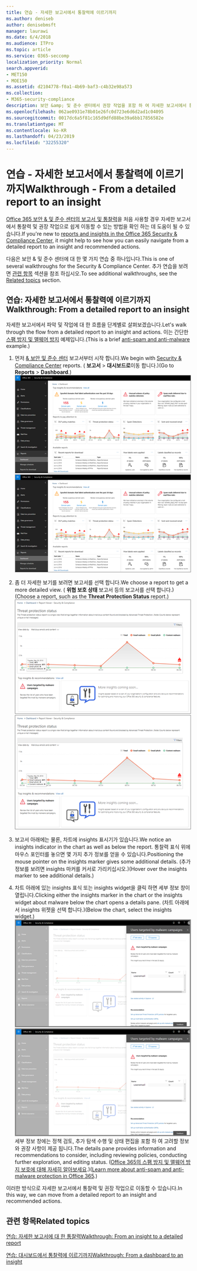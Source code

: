 ```yaml
---
title: 연습 - 자세한 보고서에서 통찰력에 이르기까지
ms.author: deniseb
author: denisebmsft
manager: laurawi
ms.date: 6/4/2018
ms.audience: ITPro
ms.topic: article
ms.service: O365-seccomp
localization_priority: Normal
search.appverid:
- MET150
- MOE150
ms.assetid: d2104778-f0a1-4b69-baf3-c4b32e98a573
ms.collection:
- M365-security-compliance
description: 보안 &amp; 및 준수 센터에서 권장 작업을 포함 하 여 자세한 보고서에서 통찰력으로 이동 하는 방법에 대해 알아봅니다.
ms.openlocfilehash: 062ae0931e78b01e26fc0d723e6d6d2ad1c04095
ms.sourcegitcommit: 0017dc6a5f81c165d9dfd88be39a6bb17856582e
ms.translationtype: MT
ms.contentlocale: ko-KR
ms.lasthandoff: 04/23/2019
ms.locfileid: "32255320"
---
```

# <a name="walkthrough---from-a-detailed-report-to-an-insight"></a><span data-ttu-id="b1846-103">연습 - 자세한 보고서에서 통찰력에 이르기까지</span><span class="sxs-lookup"><span data-stu-id="b1846-103">Walkthrough - From a detailed report to an insight</span></span>

<span data-ttu-id="b1846-104">[Office 365 보안 &amp; 및 준수 센터의 보고서 및 통찰력](reports-and-insights-in-security-and-compliance.md)을 처음 사용할 경우 자세한 보고서에서 통찰력 및 권장 작업으로 쉽게 이동할 수 있는 방법을 확인 하는 데 도움이 될 수 있습니다.</span><span class="sxs-lookup"><span data-stu-id="b1846-104">If you're new to [reports and insights in the Office 365 Security &amp; Compliance Center](reports-and-insights-in-security-and-compliance.md), it might help to see how you can easily navigate from a detailed report to an insight and recommended actions.</span></span> 
  
<span data-ttu-id="b1846-105">다음은 보안 &amp; 및 준수 센터에 대 한 몇 가지 연습 중 하나입니다.</span><span class="sxs-lookup"><span data-stu-id="b1846-105">This is one of several walkthroughs for the Security &amp; Compliance Center.</span></span> <span data-ttu-id="b1846-106">추가 연습을 보려면 [관련 항목](#related-topics) 섹션을 참조 하십시오.</span><span class="sxs-lookup"><span data-stu-id="b1846-106">To see additional walkthroughs, see the [Related topics](#related-topics) section.</span></span> 
  
## <a name="walkthrough-from-a-detailed-report-to-an-insight"></a><span data-ttu-id="b1846-107">연습: 자세한 보고서에서 통찰력에 이르기까지</span><span class="sxs-lookup"><span data-stu-id="b1846-107">Walkthrough: From a detailed report to an insight</span></span>

<span data-ttu-id="b1846-108">자세한 보고서에서 파악 및 작업에 대 한 흐름을 단계별로 살펴보겠습니다.</span><span class="sxs-lookup"><span data-stu-id="b1846-108">Let's walk through the flow from a detailed report to an insight and actions.</span></span> <span data-ttu-id="b1846-109">이는 간단한 [스팸 방지 및 맬웨어 방지](anti-spam-and-anti-malware-protection.md) 예제입니다.</span><span class="sxs-lookup"><span data-stu-id="b1846-109">(This is a brief [anti-spam and anti-malware](anti-spam-and-anti-malware-protection.md) example.)</span></span> 
  
1. <span data-ttu-id="b1846-110">먼저 [ &amp; 보안 및 준수 센터](https://protection.office.com) 보고서부터 시작 합니다.</span><span class="sxs-lookup"><span data-stu-id="b1846-110">We begin with [Security &amp; Compliance Center](https://protection.office.com) reports.</span></span> <span data-ttu-id="b1846-111">( **보고서** \> **대시보드로**이동 합니다.)</span><span class="sxs-lookup"><span data-stu-id="b1846-111">(Go to **Reports** \> **Dashboard**.)</span></span> <br/><span data-ttu-id="b1846-112">![보안 &amp; 및 준수 센터에서 보고서 \> 대시보드로 이동 합니다.](media/68f3bb7c-b4f7-4cca-904b-478643a93c94.png)</span><span class="sxs-lookup"><span data-stu-id="b1846-112">![In the Security &amp; Compliance Center, go to Reports \> Dashboard](media/68f3bb7c-b4f7-4cca-904b-478643a93c94.png)</span></span>
  
2. <span data-ttu-id="b1846-113">좀 더 자세한 보기를 보려면 보고서를 선택 합니다.</span><span class="sxs-lookup"><span data-stu-id="b1846-113">We choose a report to get a more detailed view.</span></span> <span data-ttu-id="b1846-114">( **위협 보호 상태** 보고서 등의 보고서를 선택 합니다.)</span><span class="sxs-lookup"><span data-stu-id="b1846-114">(Choose a report, such as the **Threat Protection Status** report.)</span></span><br/><span data-ttu-id="b1846-115">![통찰력을 보여 주는 위협 방지 상태 보고서](media/f47d7dbd-816a-47ba-b8db-53919fbed192.png)</span><span class="sxs-lookup"><span data-stu-id="b1846-115">![Threat Protection Status report showing insights](media/f47d7dbd-816a-47ba-b8db-53919fbed192.png)</span></span>
  
3. <span data-ttu-id="b1846-116">보고서 아래에는 물론, 차트에 insights 표시기가 있습니다.</span><span class="sxs-lookup"><span data-stu-id="b1846-116">We notice an insights indicator in the chart as well as below the report.</span></span> <span data-ttu-id="b1846-117">통찰력 표식 위에 마우스 포인터를 놓으면 몇 가지 추가 정보를 얻을 수 있습니다.</span><span class="sxs-lookup"><span data-stu-id="b1846-117">Positioning the mouse pointer on the insights marker gives some additional details.</span></span> <span data-ttu-id="b1846-118">(추가 정보를 보려면 insights 마커를 커서로 가리키십시오.)</span><span class="sxs-lookup"><span data-stu-id="b1846-118">(Hover over the insights marker to see additional details.)</span></span>
    
4. <span data-ttu-id="b1846-119">차트 아래에 있는 insights 표식 또는 insights widget을 클릭 하면 세부 정보 창이 열립니다.</span><span class="sxs-lookup"><span data-stu-id="b1846-119">Clicking either the insights marker in the chart or the insights widget about malware below the chart opens a details pane.</span></span> <span data-ttu-id="b1846-120">(차트 아래에서 insights 위젯을 선택 합니다.)</span><span class="sxs-lookup"><span data-stu-id="b1846-120">(Below the chart, select the insights widget.)</span></span><br/><span data-ttu-id="b1846-121">![맬웨어에 대 한 정보](media/2c8bccc5-ca4e-4bb9-ad4c-55fcee0535b7.png)</span><span class="sxs-lookup"><span data-stu-id="b1846-121">![Details for insights about malware](media/2c8bccc5-ca4e-4bb9-ad4c-55fcee0535b7.png)</span></span><br/><span data-ttu-id="b1846-122">세부 정보 창에는 정책 검토, 추가 탐색 수행 및 상태 편집을 포함 하 여 고려할 정보와 권장 사항이 제공 됩니다.</span><span class="sxs-lookup"><span data-stu-id="b1846-122">The details pane provides information and recommendations to consider, including reviewing policies, conducting further exploration, and editing status.</span></span> <span data-ttu-id="b1846-123">([Office 365의 스팸 방지 및 맬웨어 방지 보호에 대해 자세히 알아보세요](anti-spam-and-anti-malware-protection.md).)</span><span class="sxs-lookup"><span data-stu-id="b1846-123">([Learn more about anti-spam and anti-malware protection in Office 365](anti-spam-and-anti-malware-protection.md).)</span></span>
    
<span data-ttu-id="b1846-124">이러한 방식으로 자세한 보고서에서 통찰력 및 권장 작업으로 이동할 수 있습니다.</span><span class="sxs-lookup"><span data-stu-id="b1846-124">In this way, we can move from a detailed report to an insight and recommended actions.</span></span> 
  
## <a name="related-topics"></a><span data-ttu-id="b1846-125">관련 항목</span><span class="sxs-lookup"><span data-stu-id="b1846-125">Related topics</span></span>

[<span data-ttu-id="b1846-126">연습: 자세한 보고서에 대 한 통찰력</span><span class="sxs-lookup"><span data-stu-id="b1846-126">Walkthrough: From an insight to a detailed report</span></span>](from-an-insight-to-a-detailed-report.md)
  
[<span data-ttu-id="b1846-127">연습: 대시보드에서 통찰력에 이르기까지</span><span class="sxs-lookup"><span data-stu-id="b1846-127">Walkthrough: From a dashboard to an insight</span></span>](from-a-dashboard-to-an-insight.md)
  

